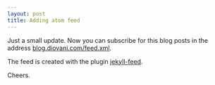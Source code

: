 ```yaml
---
layout: post
title: Adding atom feed
---
```


Just a small update. Now you can subscribe for this blog posts in the address [blog.diovani.com/feed.xml](https://blog.diovani.com/feed.xml).

The feed is created with the plugin [jekyll-feed](https://github.com/jekyll/jekyll-feed).

Cheers.
